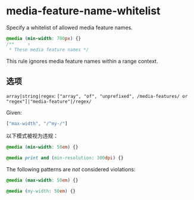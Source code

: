 # media-feature-name-whitelist

Specify a whitelist of allowed media feature names.

```css
@media (min-width: 700px) {}
/**     ↑
 * These media feature names */
```

This rule ignores media feature names within a range context.

## 选项

`array|string|regex`: `["array", "of", "unprefixed", /media-features/ or "regex"]|"media-feature"|/regex/`

Given:

```js
["max-width", "/^my-/"]
```

以下模式被视为违规：

```css
@media (min-width: 50em) {}
```

```css
@media print and (min-resolution: 300dpi) {}
```

The following patterns are *not* considered violations:

```css
@media (max-width: 50em) {}
```

```css
@media (my-width: 50em) {}
```
